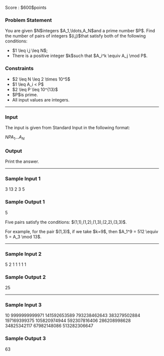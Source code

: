 
<div>

<span>

<span>

<p>
Score : $600$points
</p>

<div>

<section>

### **Problem Statement**

<p>
You are given $N$integers $A_1,\ldots,A_N$and a prime number $P$. Find the number of pairs of integers $(i,j)$that satisfy both of the following conditions:
</p>

<ul>

<li>
$1 \leq i,j \leq N$;
</li>

<li>
There is a positive integer $k$such that $A_i^k \equiv A_j \mod P$.
</li>

</ul>

</section>

</div>

<div>

<section>

### **Constraints**

<ul>

<li>
$2 \leq N \leq 2 \times 10^5$
</li>

<li>
$1 \leq A_i < P$
</li>

<li>
$2 \leq P \leq 10^{13}$
</li>

<li>
$P$is prime.
</li>

<li>
All input values are integers.
</li>

</ul>

</section>

</div>

---

<div>

<div>

<section>

### **Input**

<p>
The input is given from Standard Input in the following format:
</p>

<div>

$N$$P$$A_1$$\ldots$$A_N$
</div>

</section>

</div>

<div>

<section>

### **Output**

<p>
Print the answer.
</p>

</section>

</div>

</div>

---

<div>

<section>

### **Sample Input 1**

<div>

3 13
2 3 5

</div>

</section>

</div>

<div>

<section>

### **Sample Output 1**

<div>

5

</div>

<p>
Five pairs satisfy the conditions: $(1,1),(1,2),(1,3),(2,2),(3,3)$.
</p>

<p>
For example, for the pair $(1,3)$, if we take $k=9$, then $A_1^9 = 512 \equiv 5 = A_3 \mod 13$.
</p>

</section>

</div>

---

<div>

<section>

### **Sample Input 2**

<div>

5 2
1 1 1 1 1

</div>

</section>

</div>

<div>

<section>

### **Sample Output 2**

<div>

25

</div>

</section>

</div>

---

<div>

<section>

### **Sample Input 3**

<div>

10 9999999999971
141592653589 793238462643 383279502884 197169399375 105820974944 592307816406 286208998628 34825342117 67982148086 513282306647

</div>

</section>

</div>

<div>

<section>

### **Sample Output 3**

<div>

63

</div>

</section>

</div>

</span>

</span>

</div>
